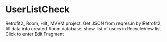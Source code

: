 # UserListCheck
Retrofit2, Room, Hilt, MVVM project. 
Get JSON from reqres.in by Retrofit2, 
fill data into created Room database, show list of users in RecycleView list
Click to enter Edit Fragment
